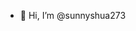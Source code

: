 - 👋 Hi, I’m @sunnyshua273


<!---
sunnyshua273/sunnyshua273 is a ✨ special ✨ repository because its `README.md` (this file) appears on your GitHub profile.
You can click the Preview link to take a look at your changes.
--->
